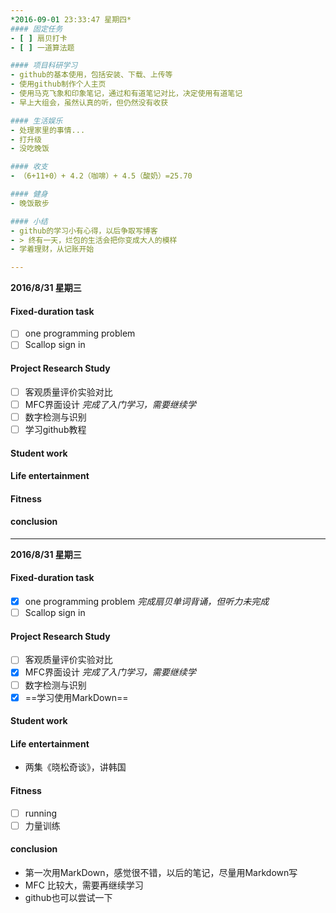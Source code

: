 ```yaml
---
*2016-09-01 23:33:47 星期四*
#### 固定任务
- [ ] 扇贝打卡
- [ ] 一道算法题

#### 项目科研学习
- github的基本使用，包括安装、下载、上传等
- 使用github制作个人主页
- 使用马克飞象和印象笔记，通过和有道笔记对比，决定使用有道笔记
- 早上大组会，虽然认真的听，但仍然没有收获

#### 生活娱乐
- 处理家里的事情...
- 打升级
- 没吃晚饭

#### 收支
- （6+11+0）+ 4.2（咖啡）+ 4.5（酸奶）=25.70

#### 健身
- 晚饭散步

#### 小结
- github的学习小有心得，以后争取写博客
- > 终有一天，烂包的生活会把你变成大人的模样
- 学着理财，从记账开始

---
```

**2016/8/31 星期三**
#### Fixed-duration task
- [ ] one programming problem  
- [ ] Scallop sign in 
#### Project Research Study
- [ ] 客观质量评价实验对比
- [ ] MFC界面设计  *完成了入门学习，需要继续学*
- [ ] 数字检测与识别
- [ ] 学习github教程

#### Student work

#### Life entertainment

#### Fitness

#### conclusion 

--- 
**2016/8/31 星期三**
#### Fixed-duration task
- [x] one programming problem  *完成扇贝单词背诵，但听力未完成* 
- [ ] Scallop sign in 
#### Project Research Study
- [ ] 客观质量评价实验对比
- [x] MFC界面设计  *完成了入门学习，需要继续学*
- [ ] 数字检测与识别
- [x] ==学习使用MarkDown==

#### Student work

#### Life entertainment
* 两集《晓松奇谈》，讲韩国

#### Fitness
- [ ] running 
- [ ] 力量训练

#### conclusion 
* 第一次用MarkDown，感觉很不错，以后的笔记，尽量用Markdown写
* MFC 比较大，需要再继续学习
* github也可以尝试一下
